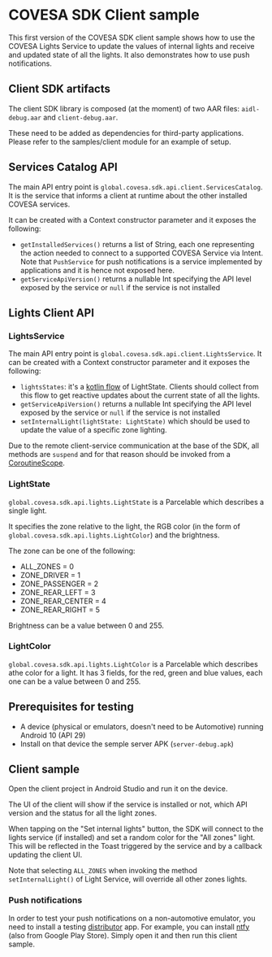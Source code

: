 # COVESA SDK Client sample

This first version of the COVESA SDK client sample shows how to use the COVESA Lights Service to update the values of internal lights and receive and updated state of all the lights.
It also demonstrates how to use push notifications.

## Client SDK artifacts
The client SDK library is composed (at the moment) of two AAR files: `aidl-debug.aar` and `client-debug.aar`.

These need to be added as dependencies for third-party applications. Please refer to the samples/client module for an example of setup.

## Services Catalog API
The main API entry point is `global.covesa.sdk.api.client.ServicesCatalog`. 
It is the service that informs a client at runtime about the other installed COVESA services.

It can be created with a Context constructor parameter and it exposes the following:
- `getInstalledServices()` returns a list of String, each one representing the action needed to connect to a supported COVESA Service via Intent.
  Note that `PushService` for push notifications is a service implemented by applications and it is hence not exposed here.
- `getServiceApiVersion()` returns a nullable Int specifying the API level exposed by the service or `null` if the service is not installed

## Lights Client API

### LightsService
The main API entry point is `global.covesa.sdk.api.client.LightsService`. 
It can be created with a Context constructor parameter and it exposes the following:

- `lightsStates`: it's a [kotlin flow](https://kotlinlang.org/docs/flow.html) of LightState. Clients should collect from this flow to get reactive updates about the current state of all the lights.
- `getServiceApiVersion()` returns a nullable Int specifying the API level exposed by the service or `null` if the service is not installed
- `setInternalLight(lightState: LightState)` which should be used to update the value of a specific zone lighting.

Due to the remote client-service communication at the base of the SDK, all methods are `suspend` and for that reason should be invoked from a [CoroutineScope](https://kotlinlang.org/docs/composing-suspending-functions.html).

### LightState
`global.covesa.sdk.api.lights.LightState` is a Parcelable which describes a single light.

It specifies the zone relative to the light, the RGB color (in the form of `global.covesa.sdk.api.lights.LightColor`) and the brightness.

The zone can be one of the following:

- ALL_ZONES = 0
- ZONE_DRIVER = 1
- ZONE_PASSENGER = 2
- ZONE_REAR_LEFT = 3
- ZONE_REAR_CENTER = 4
- ZONE_REAR_RIGHT = 5

Brightness can be a value between 0 and 255.

### LightColor
`global.covesa.sdk.api.lights.LightColor` is a Parcelable which describes athe color for a light.
It has 3 fields, for the red, green and blue values, each one can be a value between 0 and 255.

## Prerequisites for testing
- A device (physical or emulators, doesn't need to be Automotive) running Android 10 (API 29)
- Install on that device the semple server APK (`server-debug.apk`)

## Client sample
Open the client project in Android Studio and run it on the device.

The UI of the client will show if the service is installed or not, which API version and the status for all the light zones.

When tapping on the "Set internal lights" button, the SDK will connect to the lights service (if installed) and set a random color for the "All zones" light.
This will be reflected in the Toast triggered by the service and by a callback updating the client UI.

Note that selecting `ALL_ZONES` when invoking the method `setInternalLight()` of Light Service, will override all other zones lights.

### Push notifications
In order to test your push notifications on a non-automotive emulator, you need to install a testing [distributor](https://unifiedpush.org/users/distributors/) app.
For example, you can install [ntfy](https://unifiedpush.org/users/distributors/ntfy/) (also from Google Play Store). Simply open it and then run this client sample.
